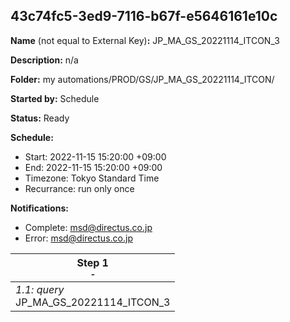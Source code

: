 ## 43c74fc5-3ed9-7116-b67f-e5646161e10c

**Name** (not equal to External Key)**:** JP_MA_GS_20221114_ITCON_3

**Description:** n/a

**Folder:** my automations/PROD/GS/JP_MA_GS_20221114_ITCON/

**Started by:** Schedule

**Status:** Ready

**Schedule:**

* Start: 2022-11-15 15:20:00 +09:00
* End: 2022-11-15 15:20:00 +09:00
* Timezone: Tokyo Standard Time
* Recurrance: run only once

**Notifications:**

* Complete: msd@directus.co.jp
* Error: msd@directus.co.jp

| Step 1<br>_<small>-</small>_ |
| --- |
| _1.1: query_<br>JP_MA_GS_20221114_ITCON_3 |
